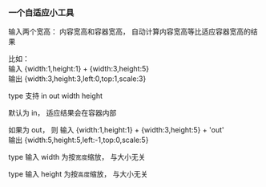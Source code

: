 ### 一个自适应小工具

输入两个宽高： 内容宽高和容器宽高， 自动计算内容宽高等比适应容器宽高的结果

比如：  
输入 {width:1,height:1} + {width:3,height:5}  
输出 {width:3,height:3,left:0,top:1,scale:3}

type 支持 in out width height

默认为 in， 适应结果会在容器内部

如果为 out， 则
输入 {width:1,height:1} + {width:3,height:5} + 'out'  
输出 {width:5,height:5,left:-1,top:0,scale:5}

type 输入 width 为按`宽度`缩放， 与大小无关

type 输入 height 为按`高度`缩放， 与大小无关
